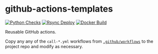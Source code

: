 # github-actions-templates

[![Python Checks](https://github.com/geocoug/github-actions-templates/actions/workflows/call-python-checks.yml/badge.svg)](https://github.com/geocoug/github-actions-templates/actions/workflows/call-python-checks.yml)
[![Rsync Deploy](https://github.com/geocoug/github-actions-templates/actions/workflows/call-rsync-deploy.yml/badge.svg)](https://github.com/geocoug/github-actions-templates/actions/workflows/call-rsync-deploy.yml)
[![Docker Build](https://github.com/geocoug/github-actions-templates/actions/workflows/call-docker-build.yml/badge.svg)](https://github.com/geocoug/github-actions-templates/actions/workflows/call-docker-build.yml)

Reusable GitHub actions.

Copy any any of the `call-*.yml` workflows from [`.github/workflows`](.github/workflows/) to the project repo and modify as necessary.
